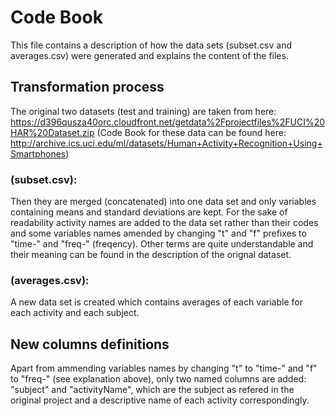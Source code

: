 # Code Book
This file contains a description of how the data sets (subset.csv and averages.csv) were generated and explains the content of the files.

## Transformation process
The original two datasets (test and training) are taken from here: https://d396qusza40orc.cloudfront.net/getdata%2Fprojectfiles%2FUCI%20HAR%20Dataset.zip
(Code Book for these data can be found here: http://archive.ics.uci.edu/ml/datasets/Human+Activity+Recognition+Using+Smartphones)

### (subset.csv):
Then they are merged (concatenated) into one data set and only variables containing means and standard deviations are kept. For the sake of readability activity names are added to the data set rather than their codes and some variables names amended by changing "t" and "f" prefixes to "time-" and "freq-" (freqency). Other terms are quite understandable and their meaning can be found in the description of the orignal dataset.

### (averages.csv):
A new data set is created which contains averages of each variable for each activity and each subject.

## New columns definitions
Apart from ammending variables names by changing "t" to "time-" and "f" to "freq-" (see explanation above), only two named columns are added: "subject" and "activityName", which are the subject as refered in the original project and a descriptive name of each activity correspondingly.
